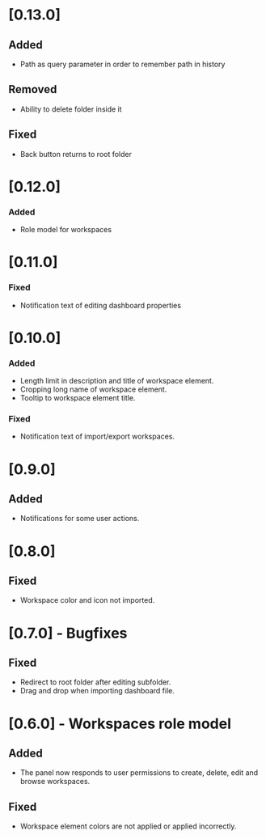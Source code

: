 # [0.13.0]

## Added

- Path as query parameter in order to remember path in history

## Removed

- Ability to delete folder inside it

## Fixed

- Back button returns to root folder

# [0.12.0]

### Added

- Role model for workspaces

# [0.11.0]

### Fixed

- Notification text of editing dashboard properties

# [0.10.0]

### Added

- Length limit in description and title of workspace element.
- Cropping long name of workspace element.
- Tooltip to workspace element title.

### Fixed

- Notification text of import/export workspaces.

# [0.9.0]

## Added

- Notifications for some user actions.

# [0.8.0]

## Fixed

- Workspace color and icon not imported.

# [0.7.0] - Bugfixes

## Fixed

- Redirect to root folder after editing subfolder.
- Drag and drop when importing dashboard file.

# [0.6.0] - Workspaces role model

## Added

- The panel now responds to user permissions to create, delete, edit and browse workspaces.

## Fixed

- Workspace element colors are not applied or applied incorrectly.
